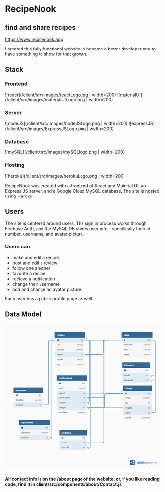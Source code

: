 # RecipeNook
## find and share recipes

https://www.recipenook.app

I created this fully functional website to become a better
developer and to have something to show for that growth.

## Stack

### Frontend
![react](/client/src/images/reactLogo.jpg | width=200)
![materialUI](/client/src/images/materialUILogo.png | width=200)

### Server
![nodeJS](/client/src/images/nodeJSLogo.png | width=200)
![expressJS](/client/src/images/ExpressJSLogo.png | width=200)

### Database
![mySQL](/client/src/images/mySQLlogo.png | width=200)

### Hosting
![heroku](/client/src/images/herokuLogo.png | width=200)

RecipeNook was created with a frontend of React and Material UI,
an Express JS server, and a Google Cloud MySQL database. The site is
hosted using Heroku.

## Users

The site is centered around users. The sign in process works through
Firebase Auth, and the MySQL DB stores user info - specifically their
id number, username, and avatar picture.

### Users can 
- make and edit a recipe
- post and edit a review
- follow one another
- favorite a recipe
- recieve a notification
- change their username
- add and change an avatar picture

Each user has a public profile page as well.

## Data Model

![DB model](/client/src/images/MySQLmodel.png)


#### All contact info is on the /about page of the website, or, if you like reading code, find it in client/src/components/about/Contact.js


